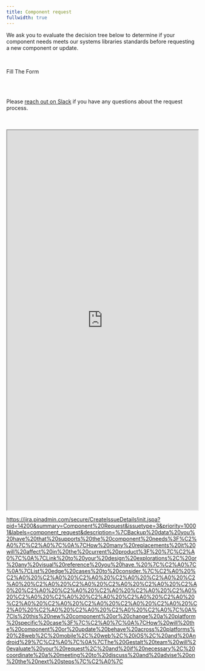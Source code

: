 ```yaml
---
title: Component request 
fullwidth: true
---
```


We ask you to evaluate the decision tree below to determine if your component needs meets our systems libraries standards before requesting a new component or update.

<br/>

<ActionButton href="http://pinch.pinadmin.com/component-request"> Fill The Form</ActionButton>

<br/>
<br/>

Please [reach out on Slack](https://pinch.pinadmin.com/gestaltSlackDesign) if you have any questions about the request process.


<br/>
<br/>



<iframe style={{border:0}} width="100%" height="1000" src="https://www.figma.com/embed?embed_host=share&url=https%3A%2F%2Fwww.figma.com%2Ffile%2FKKKHtAgSzA1ZyBX7zGTtny%2FTeam-support%3Fnode-id%3D1233%253A1931%26t%3DYRe7GMYv5iuD4Em6-1" allowFullScreen></iframe>


https://jira.pinadmin.com/secure/CreateIssueDetails!init.jspa?pid=14200&summary=Component%20Request&issuetype=3&priority=10001&labels=component_request&description=%7CBackup%20data%20you%20have%20that%20supports%20the%20component%20needs%3F%C2%A0%7C%C2%A0%7C%0A%7CHow%20many%20replacements%20it%20will%20affect%20in%20the%20current%20product%3F%20%7C%C2%A0%7C%0A%7CLink%20to%20your%20design%20explorations%2C%20or%20any%20visual%20reference%20you%20have.%20%7C%C2%A0%7C%0A%7CList%20edge%20cases%20to%20consider.%7C%C2%A0%20%C2%A0%20%C2%A0%20%C2%A0%20%C2%A0%20%C2%A0%20%C2%A0%20%C2%A0%20%C2%A0%20%C2%A0%20%C2%A0%20%C2%A0%20%C2%A0%20%C2%A0%20%C2%A0%20%C2%A0%20%C2%A0%20%C2%A0%20%C2%A0%20%C2%A0%20%C2%A0%20%C2%A0%20%C2%A0%20%C2%A0%20%C2%A0%20%C2%A0%20%C2%A0%20%C2%A0%20%C2%A0%20%C2%A0%20%C2%A0%20%C2%A0%7C%0A%7CIs%20this%20new%20component%20or%20change%20a%20platform%20specific%20case%3F%7C%C2%A0%7C%0A%7CHow%20will%20the%20component%20or%20update%20behave%20across%20platforms%20%28web%2C%20mobile%2C%20web%2C%20iOS%2C%20and%20Android%29%7C%C2%A0%7C%0A%7CThe%20Gestalt%20team%20will%20evaluate%20your%20request%2C%20and%20if%20necessary%2C%20coordinate%20a%20meeting%20to%20discuss%20and%20advise%20on%20the%20next%20steps%7C%C2%A0%7C
